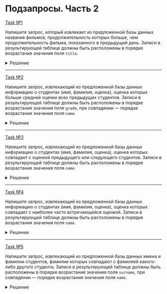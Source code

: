 # Подзапросы. Часть 2

[Task №1](https://stepik.org/lesson/1037969/step/9?unit=1046498)

Напишите запрос, который извлекает из предложенной базы данных названия фильмов, продолжительность которых больше, чем продолжительность фильма, показанного в предыдущий день.
Записи в результирующей таблице должны быть расположены в порядке возрастания значения поля `title`.

<details>
  <summary>Решение</summary>

  ```sql
  SELECT title
  FROM Films
  WHERE running_time > (SELECT running_time FROM Films AS InnerFilms 
                        WHERE DAYOFYEAR(show_date) = DAYOFYEAR(Films.show_date) - 1)
  ORDER BY title;
  ```

</details>

---

[Task №2](https://stepik.org/lesson/1037969/step/10?unit=1046498)

Напишите запрос, извлекающий из предложенной базы данных информацию о студентах (имя, фамилия, оценка), оценка которых больше средней оценки всех предыдущих студентов.
Записи в результирующей таблице должны быть расположены в порядке возрастания значения поля `grade`, при совпадении — порядке возрастания значения поля `name`.

<details>
  <summary>Решение</summary>

  ```sql
  SELECT name, surname, grade
  FROM Math
  WHERE grade > (SELECT AVG(grade)
                 FROM Math AS InnerMath
                 WHERE id < Math.id)
  ORDER BY grade, name;
  ```

</details>

---

[Task №3](https://stepik.org/lesson/1037969/step/11?unit=1046498)

Напишите запрос, извлекающий из предложенной базы данных информацию о студентах (имя, фамилия, оценка), оценка которых совпадает с оценкой предыдущего или следующего студентов.
Записи в результирующей таблице должны быть расположены в порядке возрастания значения поля `name`.

<details>
  <summary>Решение</summary>

  ```sql
  SELECT name, surname, grade
  FROM Math AS M
  WHERE grade = ANY (SELECT grade
                     FROM Math
                     WHERE id IN (M.id - 1, M.id + 1))
  ORDER BY name;
  ```

</details>

---

[Task №4](https://stepik.org/lesson/1037969/step/12?unit=1046498)

Напишите запрос, извлекающий из предложенной базы данных информацию о студентах (имя, фамилия, оценка), оценка которых совпадает с наиболее часто встречающейся оценкой.
Записи в результирующей таблице должны быть расположены в порядке возрастания значения поля `name`.

<details>
  <summary>Решение</summary>

  ```sql
  SELECT name, surname, grade
  FROM Math
  WHERE grade = (SELECT grade
                        FROM Math 
                        GROUP BY grade
                        ORDER BY COUNT(*) DESC
                        LIMIT 1)
  ORDER BY name;
  ```

</details>

---

[Task №5](https://stepik.org/lesson/1037969/step/13?unit=1046498)

Напишите запрос, извлекающий из предложенной базы данных имена и фамилии студентов, фамилии которых совпадают с фамилией какого-либо другого студента.
Записи в результирующей таблице должны быть расположены в порядке возрастания значения поля `surname`, при совпадении — порядке возрастания значения поля `name`.

<details>
  <summary>Решение</summary>

  ```sql
  SELECT name, surname
  FROM Math
  WHERE surname IN (SELECT surname
                    FROM Math
                    GROUP BY surname
                    HAVING COUNT(*) > 1)
  ORDER BY surname, name;
  ```

</details>
